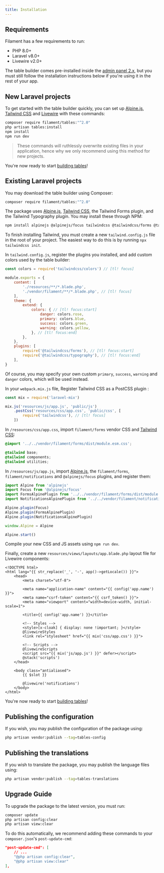 ```yaml
---
title: Installation
---
```


## Requirements

Filament has a few requirements to run:

- PHP 8.0+
- Laravel v8.0+
- Livewire v2.0+

The table builder comes pre-installed inside the [admin panel 2.x](/docs/admin/2.x), but you must still follow the installation instructions below if you're using it in the rest of your app.

## New Laravel projects

To get started with the table builder quickly, you can set up [Alpine.js](https://alpinejs.dev), [Tailwind CSS](https://tailwindcss.com) and [Livewire](https://laravel-livewire.com) with these commands:

```bash
composer require filament/tables:"^2.0"
php artisan tables:install
npm install
npm run dev
```

> These commands will ruthlessly overwrite existing files in your application, hence why we only recommend using this method for new projects.

You're now ready to start [building tables](getting-started)!

## Existing Laravel projects

You may download the table builder using Composer:

```bash
composer require filament/tables:"^2.0"
```

The package uses [Alpine.js](https://alpinejs.dev),  [Tailwind CSS](https://tailwindcss.com), the Tailwind Forms plugin, and the Tailwind Typography plugin. You may install these through NPM:

```bash
npm install alpinejs @alpinejs/focus tailwindcss @tailwindcss/forms @tailwindcss/typography --save-dev
```

To finish installing Tailwind, you must create a new `tailwind.config.js` file in the root of your project. The easiest way to do this is by running `npx tailwindcss init`.

In `tailwind.config.js`, register the plugins you installed, and add custom colors used by the table builder:

```js
const colors = require('tailwindcss/colors') // [tl! focus]

module.exports = {
    content: [
        './resources/**/*.blade.php',
        './vendor/filament/**/*.blade.php', // [tl! focus]
    ],
    theme: {
        extend: {
            colors: { // [tl! focus:start]
                danger: colors.rose,
                primary: colors.blue,
                success: colors.green,
                warning: colors.yellow,
            }, // [tl! focus:end]
        },
    },
    plugins: [
        require('@tailwindcss/forms'), // [tl! focus:start]
        require('@tailwindcss/typography'), // [tl! focus:end]
    ],
}
```

Of course, you may specify your own custom `primary`, `success`, `warning` and `danger` colors, which will be used instead.

In your `webpack.mix.js` file, Register Tailwind CSS as a PostCSS plugin :

```js
const mix = require('laravel-mix')

mix.js('resources/js/app.js', 'public/js')
    .postCss('resources/css/app.css', 'public/css', [
        require('tailwindcss'), // [tl! focus]
    ])
```

In `/resources/css/app.css`, import `filament/forms` vendor CSS and [Tailwind CSS](https://tailwindcss.com):

```css
@import '../../vendor/filament/forms/dist/module.esm.css';

@tailwind base;
@tailwind components;
@tailwind utilities;
```

In `/resources/js/app.js`, import [Alpine.js](https://alpinejs.dev), the `filament/forms`, `filament/notifications` and `@alpinejs/focus` plugins, and register them:
```js
import Alpine from 'alpinejs'
import Focus from '@alpinejs/focus'
import FormsAlpinePlugin from '../../vendor/filament/forms/dist/module.esm'
import NotificationsAlpinePlugin from '../../vendor/filament/notifications/dist/module.esm'

Alpine.plugin(Focus)
Alpine.plugin(FormsAlpinePlugin)
Alpine.plugin(NotificationsAlpinePlugin)

window.Alpine = Alpine

Alpine.start()
```

Compile your new CSS and JS assets using `npm run dev`.

Finally, create a new `resources/views/layouts/app.blade.php` layout file for Livewire components:

```blade
<!DOCTYPE html>
<html lang="{{ str_replace('_', '-', app()->getLocale()) }}">
    <head>
        <meta charset="utf-8">

        <meta name="application-name" content="{{ config('app.name') }}">
        <meta name="csrf-token" content="{{ csrf_token() }}">
        <meta name="viewport" content="width=device-width, initial-scale=1">

        <title>{{ config('app.name') }}</title>

        <!-- Styles -->
        <style>[x-cloak] { display: none !important; }</style>
        @livewireStyles
        <link rel="stylesheet" href="{{ mix('css/app.css') }}">

        <!-- Scripts -->
        @livewireScripts
        <script src="{{ mix('js/app.js') }}" defer></script>
        @stack('scripts')
    </head>

    <body class="antialiased">
        {{ $slot }}

        @livewire('notifications')
    </body>
</html>
```

You're now ready to start [building tables](getting-started)!

## Publishing the configuration

If you wish, you may publish the configuration of the package using:

```bash
php artisan vendor:publish --tag=tables-config
```

## Publishing the translations

If you wish to translate the package, you may publish the language files using:

```bash
php artisan vendor:publish --tag=tables-translations
```

## Upgrade Guide

To upgrade the package to the latest version, you must run:

```bash
composer update
php artisan config:clear
php artisan view:clear
```

To do this automatically, we recommend adding these commands to your `composer.json`'s `post-update-cmd`:

```json
"post-update-cmd": [
    // ...
    "@php artisan config:clear",
    "@php artisan view:clear"
],
```

